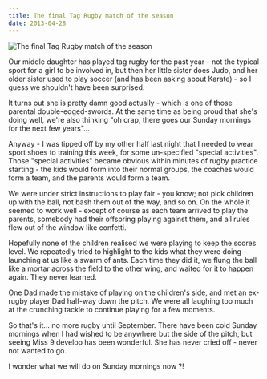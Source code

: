 ```yaml
---
title: The final Tag Rugby match of the season
date: 2013-04-28
---
```


![The final Tag Rugby match of the season](https://source.unsplash.com/cckf4TsHAuw/1600x900)

Our middle daughter has played tag rugby for the past year - not the typical sport for a girl to be involved in, but then her little sister does Judo, and her older sister used to play soccer (and has been asking about Karate) - so I guess we shouldn't have been surprised.

It turns out she is pretty damn good actually - which is one of those parental double-edged-swords. At the same time as being proud that she's doing well, we're also thinking "oh crap, there goes our Sunday mornings for the next few years"...

Anyway - I was tipped off by my other half last night that I needed to wear sport shoes to training this week, for some un-specified "special activities". Those "special activities" became obvious within minutes of rugby practice starting - the kids would form into their normal groups, the coaches would form a team, and the parents would form a team.

We were under strict instructions to play fair - you know; not pick children up with the ball, not bash them out of the way, and so on. On the whole it seemed to work well - except of course as each team arrived to play the parents, somebody had their offspring playing against them, and all rules flew out of the window like confetti.

Hopefully none of the children realised we were playing to keep the scores level. We repeatedly tried to highlight to the kids what they were doing - launching at us like a swarm of ants. Each time they did it, we flung the ball like a mortar across the field to the other wing, and waited for it to happen again. They never learned.

One Dad made the mistake of playing on the children's side, and met an ex-rugby player Dad half-way down the pitch. We were all laughing too much at the crunching tackle to continue playing for a few moments.

So that's it... no more rugby until September. There have been cold Sunday mornings when I had wished to be anywhere but the side of the pitch, but seeing Miss 9 develop has been wonderful. She has never cried off - never not wanted to go.

I wonder what we will do on Sunday mornings now ?!